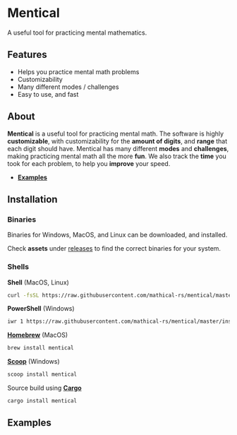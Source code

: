 # Mentical

A useful tool for practicing mental mathematics.

## Features

- Helps you practice mental math problems
- Customizability
- Many different modes / challenges
- Easy to use, and fast

## About

**Mentical** is a useful tool for practicing mental math. The software is highly **customizable**, with customizability for the **amount of digits**, and **range** that each digit should have. Mentical has many different **modes** and **challenges**, making practicing mental math all the more **fun**. We also track the **time** you took for each problem, to help you **improve** your speed.

- **[Examples](##Examples)**

## Installation

### Binaries

Binaries for Windows, MacOS, and Linux can be downloaded, and installed.

Check **assets** under [releases](https://github.com/mathical-rs/mentical/releases/tag/v1.0.0) to find the correct binaries for your system.

### Shells

**Shell** (MacOS, Linux)

```bash
curl -fsSL https://raw.githubusercontent.com/mathical-rs/mentical/master/install_MACOS.sh | sh
```

**PowerShell** (Windows)

```bash
iwr 1 https://raw.githubusercontent.com/mathical-rs/mentical/master/install_WIN.bat -useb | iex
```

**[Homebrew](https://brew.sh/)** (MacOS)

```bash
brew install mentical
```

**[Scoop](https://scoop.sh)** (Windows)

```bash
scoop install mentical
```

Source build using **[Cargo](https://crates.io/crate/mentical)**

```bash
cargo install mentical
```

## Examples
